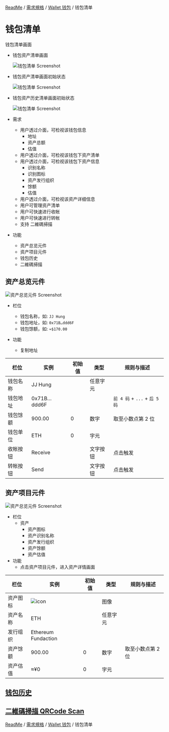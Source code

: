 [ReadMe](../README.md) / [需求規格](../requirements.md) / [Wallet 钱包](wallet.md) / 钱包清单

# <a name="wallet-list">钱包清单</a>

钱包清单画面

* 钱包资产清单画面

	![钱包清单 Screenshot](../assets/screen-wallet-list-item__assets-item-list.png)

* 钱包资产清单画面初始状态

	![钱包清单 Screenshot](../assets/screen-wallet-list-item__assets--default.png)

* 钱包资产历史清单画面初始状态

	![钱包清单 Screenshot](../assets/screen-wallet-list-item__history--empty.png)

* 需求
	* 用户透过介面，可检视该钱包信息
		* 地址
		* 资产总额
		* 估值
	* 用户透过介面，可检视该钱包下资产清单
	* 用户透过介面，可检视该钱包下资产信息
		* 识别名称
		* 识别图标
		* 资产发行组织
		* 馀额
		* 估值
	* 用户透过介面，可检视该资产详细信息
	* 用户可管理资产清单
	* 用户可快速进行收帐
	* 用户可快速进行转帐
	* 支持 二維碼掃描

* 功能
	* 资产总览元件
	* 资产项目元件
	* 钱包历史
	* 二維碼掃描

## <a name="wallet-item">资产总览元件</a>

![资产总览元件 Screenshot](../assets/wallet-item--eth.png)

* 栏位
	* 钱包名称，如: `JJ Hung`
	* 钱包地址，如: `0x71B…ddd6F`
	* 钱包馀额，如: `≈$170.00`

* 功能
	* 复制地址

栏位 | 实例 | 初始值 | 类型 | 规则与描述
------------- | ------------- | ------------- | ------------- | -------------
钱包名称 | JJ Hung |  | 任意字元 | 
钱包地址 | 0x71B…ddd6F |  |  | `前 4 码` + `...` + `后 5 码`
钱包馀额 | 900.00 | 0 | 数字 | 取至小数点第 2 位
钱包单位 | ETH | 0 | 字元 | 
收帐按钮 | Receive | | 文字按钮 | 点击触发
转帐按钮 | Send| | 文字按钮 | 点击触发

## <a name="assets-item">资产项目元件</a>

![资产总览元件 Screenshot](../assets/wallets__assets-item-eth--emtpy.png)

* 栏位
	* 资产
		* 资产图标
		* 资产识别名称
		* 资产发行组织
		* 资产馀额
		* 资产估值
* 功能
	* 点击资产项目元件，进入资产详情画面

栏位 | 实例 | 初始值 | 类型 | 规则与描述
------------- | ------------- | ------------- | ------------- | -------------
资产图标 | ![icon](../assets/icon-eth.png) |  | 图像 | 
资产名称 | ETH |  | 任意字元 | 
发行组织 | Ethereum Fundaction |  |  | 
资产馀额 | 900.00 | 0 | 数字 | 取至小数点第 2 位
资产估值 | ≈¥0 | 0 | 字元 | 

## [钱包历史](wallet_history.md#list-history)

## [二維碼掃描 QRCode Scan](qrcode.md)


[ReadMe](../README.md) / [需求規格](../requirements.md) / [Wallet 钱包](wallet.md) / 钱包清单